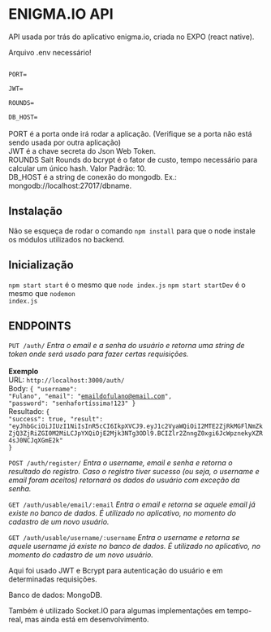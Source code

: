 <h1>ENIGMA.IO API</h1>

API usada por trás do aplicativo enigma.io, criada no EXPO (react native).

Arquivo .env necessário!

<code>
PORT=</br>
JWT=</br>
ROUNDS=</br>
DB_HOST=
</code>
</br>
PORT é a porta onde irá rodar a aplicação. (Verifique se a porta não está sendo usada por outra aplicação)</br>
JWT é a chave secreta do Json Web Token.</br>
ROUNDS Salt Rounds do bcrypt é o fator de custo, tempo necessário para calcular um único hash. Valor Padrão: 10.</br>
DB_HOST é a string de conexão do mongodb. Ex.: mongodb://localhost:27017/dbname.</br>

<h2>Instalação</h2>

Não se esqueça de rodar o comando <code>npm install</code> para que o node instale os módulos utilizados no backend.

<h2>Inicialização</h2>

<code>npm start start</code> é o mesmo que <code>node index.js</code>
<code>npm start startDev</code> é o mesmo que <code>nodemon index.js</code>

<h2>ENDPOINTS</h2>

<code>PUT /auth/</code>
<i>Entra o email e a senha do usuário e retorna uma string de token onde será usado para fazer certas requisições.</i>
</br>
</br>
<b>Exemplo</b>
</br>
URL: <code>http://localhost:3000/auth/</code></br>
Body: <code>{ "username": "Fulano", "email": "emaildofulano@email.com", "password": "senhafortíssima!123" }</code></br>
Resultado: <code>{ "success": true, "result": "eyJhbGciOiJIUzI1NiIsInR5cCI6IkpXVCJ9.eyJ1c2VyaWQiOiI2MTE2ZjRkMGFlNmZkZjQ3ZjRiZGI0M2MiLCJpYXQiOjE2Mjk3NTg3ODl9.BCIZlr2ZnngZ0xgi6JcWpznekyXZR4sJ0NCJqXGmE2k" }</code></br>

<code>POST /auth/register/</code>
<i>Entra o username, email e senha e retorna o resultado do registro. Caso o registro tiver sucesso (ou seja, o username e email foram aceitos) retornará os dados do usuário com exceção da senha.</i>
</br>

<code>GET /auth/usable/email/:email</code>
<i>Entra o email e retorna se aquele email já existe no banco de dados. É utilizado no aplicativo, no momento do cadastro de um novo usuário.</i>
</br>

<code>GET /auth/usable/username/:username</code>
<i>Entra o username e retorna se aquele username já existe no banco de dados. É utilizado no aplicativo, no momento do cadastro de um novo usuário.</i>
</br>

Aqui foi usado JWT e Bcrypt para autenticação do usuário e em determinadas requisições.

Banco de dados: MongoDB.

Também é utilizado Socket.IO para algumas implementações em tempo-real, mas ainda está em desenvolvimento.